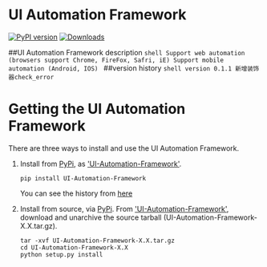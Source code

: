 UI Automation Framework
====================

[![PyPI version](https://badge.fury.io/py/UI-Automation-Framework.svg)](https://badge.fury.io/py/UI-Automation-Framework)
[![Downloads](https://pepy.tech/badge/UI-Automation-Framework)](https://pepy.tech/project/UI-Automation-Framework)

<!-- [![Build Status](https://travis-ci.org/appium/python-client.svg?branch=master)](https://travis-ci.org/appium/python-client) -->
<!-- [![Build Status](https://dev.azure.com/ki4070ma/python-client/_apis/build/status/appium.python-client?branchName=master)](https://dev.azure.com/ki4070ma/python-client/_build/latest?definitionId=2&branchName=master) -->


##UI Automation Framework description
    ```shell
    Support web automation (browsers support Chrome, FireFox, Safri, iE)
    Support mobile automation (Android, IOS)
    ```
##version history
    ```shell
    version 0.1.1
    新增装饰器check_error
    ```

# Getting the UI Automation Framework

There are three ways to install and use the UI Automation Framework.

1. Install from [PyPi](https://pypi.org), as
['UI-Automation-Framework'](https://pypi.org/project/UI-Automation-Framework/).
    ```shell
    pip install UI-Automation-Framework
    ```

    You can see the history from [here](https://pypi.org/project/UI-Automation-Framework/#history)

2. Install from source, via [PyPi](https://pypi.org). From ['UI-Automation-Framework'](https://pypi.org/project/UI-Automation-Framework/),
download and unarchive the source tarball (UI-Automation-Framework-X.X.tar.gz).

    ```shell
    tar -xvf UI-Automation-Framework-X.X.tar.gz
    cd UI-Automation-Framework-X.X
    python setup.py install
    ```
